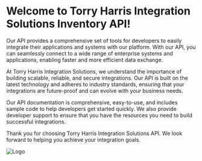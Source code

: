 # Welcome to Torry Harris Integration Solutions Inventory API!

Our API provides a comprehensive set of tools for developers to easily integrate their applications and systems with our platform. With our API, you can seamlessly connect to a wide range of enterprise systems and applications, enabling faster and more efficient data exchange.

At Torry Harris Integration Solutions, we understand the importance of building scalable, reliable, and secure integrations. Our API is built on the latest technology and adheres to industry standards, ensuring that your integrations are future-proof and can evolve with your business needs.

Our API documentation is comprehensive, easy-to-use, and includes sample code to help developers get started quickly. We also provide developer support to ensure that you have the resources you need to build successful integrations.

Thank you for choosing Torry Harris Integration Solutions API. We look forward to helping you achieve your integration goals.


![Logo](https://www.torryharris.com/images/this/this_logo_innerpages.svg)
